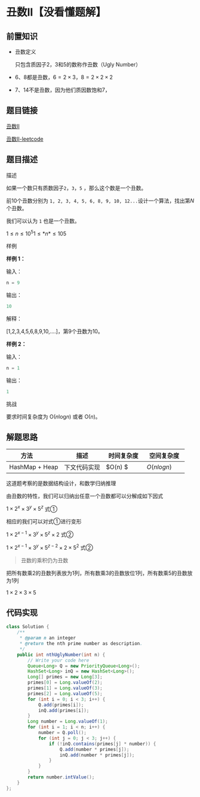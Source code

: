 # **丑数II**【没看懂题解】

## 前置知识

- 丑数定义

  只包含质因子2，3和5的数称作丑数（Ugly Number）

- 6、8都是丑数，$6 =2 \times 3$，$8=2 \times 2 \times 2$

- 7、14不是丑数，因为他们质因数饱和7，

## **题目链接**

[丑数II](https://www.lintcode.com/problem/4/?_from=collection&fromId=161)

[丑数II-leetcode](https://leetcode-cn.com/problems/ugly-number-ii/)

## **题目描述**

描述

如果一个数只有质数因子`2`，`3`，`5` ，那么这个数是一个丑数。

前10个丑数分别为 `1, 2, 3, 4, 5, 6, 8, 9, 10, 12...`设计一个算法，找出第*N*个丑数。

我们可以认为 `1` 也是一个丑数。

$1 \leq n \leq 10^{5}1≤*n*≤105$

样例

**样例 1：**

输入：

```java
n = 9
```

输出：

```java
10
```

解释：

[1,2,3,4,5,6,8,9,10,....]，第9个丑数为10。

**样例 2：**

输入：

```java
n = 1
```

输出：

```java
1
```

挑战

要求时间复杂度为 O(*n*log*n*) 或者 O(*n*)。

## **解题思路**

| <div style="width:70pt">方法</div> | 描述 | <div style="width:70pt">时间复杂度</div> | <div style="width:70pt">空间复杂度</div> |
| ---------------------------------- | ---- | ---------------------------------------- | ---------------------------------------- |
| HashMap + Heap | 下文代码实现 | $O(n) $|$O(nlogn)$ |

这道题考察的是数据结构设计，和数学归纳推理

由丑数的特性，我们可以归纳出任意一个丑数都可以分解成如下因式

$1\times2^x\times 3^y \times 5^z$   式①

相应的我们可以对式①进行变形

$1\times2^{x-1}\times 3^y \times 5^z \times 2$ 式②

$1\times2^{x-1}\times 3^y \times 5^{z-2} \times 2 \times 5^2$ 式②

> 丑数的乘积仍为丑数

把所有数乘2的丑数列表放为1列，所有数乘3的丑数放位1列，所有数乘5的丑数放为1列

$1\times2\times3\times5$



## **代码实现**



```java
class Solution {
    /**
     * @param n an integer
     * @return the nth prime number as description.
     */
    public int nthUglyNumber(int n) {
        // Write your code here
        Queue<Long> Q = new PriorityQueue<Long>();
        HashSet<Long> inQ = new HashSet<Long>();
        Long[] primes = new Long[3];
        primes[0] = Long.valueOf(2);
        primes[1] = Long.valueOf(3);
        primes[2] = Long.valueOf(5);
        for (int i = 0; i < 3; i++) {
            Q.add(primes[i]);
            inQ.add(primes[i]);
        }
        Long number = Long.valueOf(1);
        for (int i = 1; i < n; i++) {
            number = Q.poll();
            for (int j = 0; j < 3; j++) {
                if (!inQ.contains(primes[j] * number)) {
                    Q.add(number * primes[j]);
                    inQ.add(number * primes[j]);
                }
            }
        }
        return number.intValue();
    }
};
```

